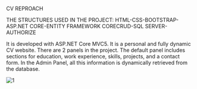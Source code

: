 CV REPROACH


THE STRUCTURES USED IN THE PROJECT: HTML-CSS-BOOTSTRAP-ASP.NET CORE-ENTITY FRAMEWORK CORECRUD-SQL SERVER-AUTHORIZE

It is developed with ASP.NET Core MVC5. It is a personal and fully dynamic CV website. There are 2 panels in the project. The default panel includes sections for education, work experience, skills, projects, and a contact form. In the Admin Panel, all this information is dynamically retrieved from the database.

![1](https://github.com/smyy325/Cv-Reproach/assets/135053124/912feebd-8823-4b2d-a5a6-71b37fdf4a67)


